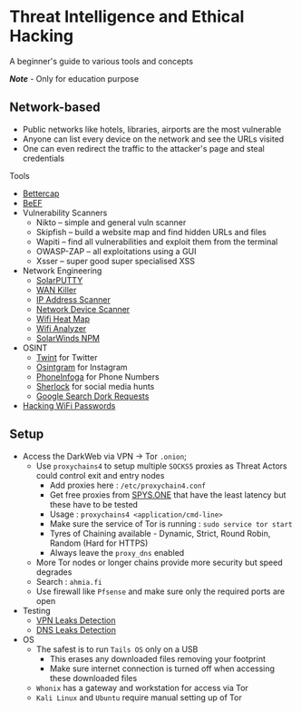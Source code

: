 # Threat Intelligence and Ethical Hacking

A beginner's guide to various tools and concepts

***Note*** - Only for education purpose

## Network-based

- Public networks like hotels, libraries, airports are the most vulnerable
- Anyone can list every device on the network and see the URLs visited
- One can even redirect the traffic to the attacker's page and steal credentials

Tools
- [Bettercap](https://github.com/PSR009/Threat-Intelligence-and-Ethical-Hacking/blob/main/network_attacks.md#bettercap)
- [BeEF](https://github.com/PSR009/Threat-Intelligence-and-Ethical-Hacking/blob/main/network_attacks.md#beef)
- Vulnerability Scanners
  - Nikto – simple and general vuln scanner
  - Skipfish – build a website map and find hidden URLs and files
  - Wapiti – find all vulnerabilities and exploit them from the terminal
  - OWASP-ZAP – all exploitations using a GUI
  - Xsser – super good super specialised XSS
- Network Engineering
  - [SolarPUTTY](http://bit.ly/usesolarputty)
  - [WAN Killer](http://bit.ly/WANkiller)
  - [IP Address Scanner](http://bit.ly/ipscansw)
  - [Network Device Scanner](http://bit.ly/netdevicescanner)
  - [Wifi Heat Map](http://bit.ly/wifiheatmapsw)
  - [Wifi Analyzer](http://bit.ly/wifianalyzersw)
  - [SolarWinds NPM](http://bit.ly/netperfmon)
- OSINT
  - [Twint](https://github.com/PSR009/Threat-Intelligence-and-Ethical-Hacking/blob/main/osint.md#twint-for-twitter) for Twitter
  - [Osintgram](https://github.com/PSR009/Threat-Intelligence-and-Ethical-Hacking/blob/main/osint.md#osintgram-for-instagram) for Instagram
  - [PhoneInfoga](https://github.com/PSR009/Threat-Intelligence-and-Ethical-Hacking/blob/main/osint.md#phoneinfoga-for-phone-numbers) for Phone Numbers
  - [Sherlock](https://github.com/PSR009/Threat-Intelligence-and-Ethical-Hacking/blob/main/osint.md#sherlock) for social media hunts
  - [Google Search Dork Requests](https://github.com/PSR009/Threat-Intelligence-and-Ethical-Hacking/blob/main/osint.md#google-dorks)
- [Hacking WiFi Passwords](https://github.com/PSR009/Threat-Intelligence-and-Ethical-Hacking/blob/main/network_attacks.md#hacking-wifi-passwords)

## Setup

- Access the DarkWeb via VPN &#8594; Tor `.onion`;
  - Use `proxychains4` to setup multiple `SOCKS5` proxies as Threat Actors could control exit and entry nodes
    - Add proxies here : `/etc/proxychain4.conf`
    - Get free proxies from [SPYS.ONE](https://spys.one/en/socks-proxy-list/) that have the least latency but these have to be tested
    - Usage : `proxychains4 <application/cmd-line>`
    - Make sure the service of Tor is running : `sudo service tor start`
    - Tyres of Chaining available - Dynamic, Strict, Round Robin, Random (Hard for HTTPS)
    - Always leave the `proxy_dns` enabled
  - More Tor nodes or longer chains provide more security but speed degrades
  - Search : `ahmia.fi`
  - Use firewall like `Pfsense` and make sure only the required ports are open
- Testing
  - [VPN Leaks Detection](https://ipleak.net/)
  - [DNS Leaks Detection](https://dnsleaktest.com/)
- OS
  - The safest is to run `Tails OS` only on a USB
    - This erases any downloaded files removing your footprint
    - Make sure internet connection is turned off when accessing these downloaded files
  - `Whonix` has a gateway and workstation for access via Tor
  - `Kali Linux` and `Ubuntu` require manual setting up of Tor
